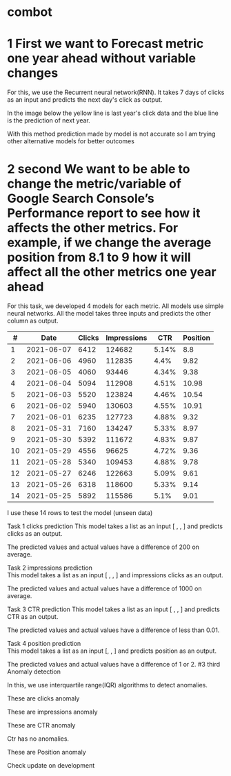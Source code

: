 # combot

# 1 First we want to Forecast metric one year ahead without variable changes

For this, we use the Recurrent neural network(RNN). It takes 7 days of clicks as an input and predicts the next day's click as output.

In the image below the yellow line is last year's click data and the blue line is the prediction of next year. 



With this method prediction made by model is not accurate so I am trying other alternative models for better outcomes

# 2 second We want to be able to change the metric/variable of Google Search Console’s Performance report to see how it affects the other metrics. For example, if we change the average position from 8.1 to 9 how it will affect all the other metrics one year ahead

For this task, we developed 4 models for each metric. All models use simple neural networks.
All the model takes three inputs and predicts the other column as output.

|#|Date|Clicks|Impressions|CTR|Position|
| --- | --- | --- | --- | --- | --- |
|1|2021-06-07|6412|124682|5.14%|8.8|
|2|2021-06-06|4960|112835|4.4%|9.82|
|3|2021-06-05|4060|93446|4.34%|9.38|
|4|2021-06-04|5094|112908|4.51%|10.98|
|5|2021-06-03|5520|123824|4.46%|10.54|
|6|2021-06-02|5940|130603|4.55%|10.91|
|7|2021-06-01|6235|127723|4.88%|9.32|
|8|2021-05-31|7160|134247|5.33%|8.97|
|9|2021-05-30|5392|111672|4.83%|9.87|
|10|2021-05-29|4556|96625|4.72%|9.36|
|11|2021-05-28|5340|109453|4.88%|9.78|
|12|2021-05-27|6246|122663|5.09%|9.61|
|13|2021-05-26|6318|118600|5.33%|9.14|
|14|2021-05-25|5892|115586|5.1%|9.01|

I use these 14 rows to test the model (unseen data)

Task 1 clicks prediction 
This model takes a list as an input [ <impressions>, <CTR>, <Position> ] and predicts clicks as an output.

The predicted values and actual values have a difference of 200 on average.

Task 2 impressions prediction  
This model takes a list as an input [ <clicks>, <CTR>, <Position> ] and impressions clicks as an output.

The predicted values and actual values have a difference of 1000 on average.

Task 3 CTR prediction
This model takes a list as an input [ <Clicks>, <impressions>, <Position> ] and predicts CTR as an output.

The predicted values and actual values have a difference of less than 0.01.

Task 4 position prediction  
This model takes a list as an input [<clicks>, <impressions>, <CTR>] and predicts position as an output.

The predicted values and actual values have a difference of 1 or 2.
#3 third Anomaly detection

In this, we use interquartile range(IQR) algorithms to detect anomalies.

These are clicks anomaly 


These are impressions anomaly



These are CTR anomaly

Ctr has no anomalies.


These are Position anomaly


Check update on development
